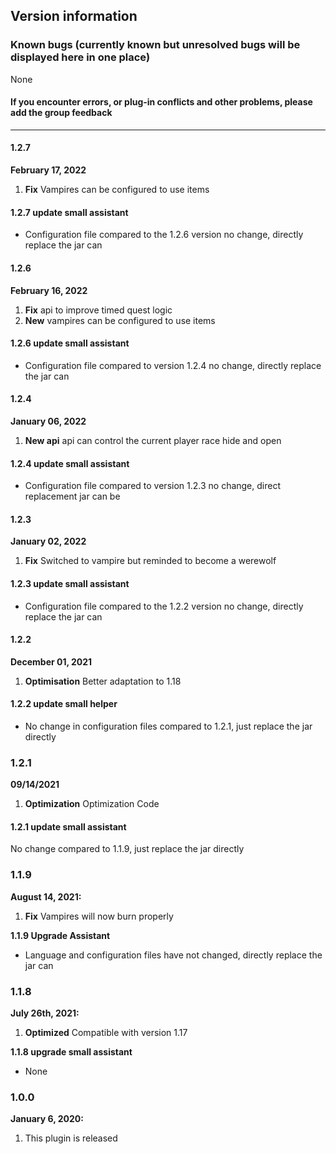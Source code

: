## Version information

### Known bugs (currently known but unresolved bugs will be displayed here in one place)
None
#### If you encounter errors, or plug-in conflicts and other problems, please add the group feedback

------------
#### 1.2.7
**February 17, 2022**
1. **Fix** Vampires can be configured to use items

#### 1.2.7 update small assistant
- Configuration file compared to the 1.2.6 version no change, directly replace the jar can

#### 1.2.6
**February 16, 2022**
1. **Fix** api to improve timed quest logic
2. **New** vampires can be configured to use items

#### 1.2.6 update small assistant
- Configuration file compared to version 1.2.4 no change, directly replace the jar can

#### 1.2.4
**January 06, 2022**
1. **New api** api can control the current player race hide and open

#### 1.2.4 update small assistant
- Configuration file compared to version 1.2.3 no change, direct replacement jar can be

#### 1.2.3
**January 02, 2022**
1. **Fix** Switched to vampire but reminded to become a werewolf

#### 1.2.3 update small assistant
- Configuration file compared to the 1.2.2 version no change, directly replace the jar can

#### 1.2.2
**December 01, 2021**
1. **Optimisation** Better adaptation to 1.18

#### 1.2.2 update small helper
- No change in configuration files compared to 1.2.1, just replace the jar directly

### 1.2.1
**09/14/2021**
1. **Optimization** Optimization Code

#### 1.2.1 update small assistant
No change compared to 1.1.9, just replace the jar directly

### 1.1.9
**August 14, 2021:**
1. **Fix** Vampires will now burn properly

**1.1.9 Upgrade Assistant**
- Language and configuration files have not changed, directly replace the jar can

### 1.1.8
**July 26th, 2021:**
1. **Optimized** Compatible with version 1.17

**1.1.8 upgrade small assistant**
- None

### 1.0.0
**January 6, 2020:**
1. This plugin is released